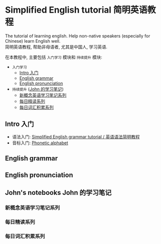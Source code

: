 # Simplified English tutorial  简明英语教程

The tutorial of learning english. Help non-native speakers (especially for Chinese) learn English well.  
简明英语教程, 帮助非母语者, 尤其是中国人, 学习英语.

在本教程中, 主要包括 `入门学习` 模块和 `持续提升` 模块:
- `入门学习`
    - [Intro 入门](#intro)
    - [English grammar](#english-grammar)
    - [English pronunciation](#english-pronunciation)
- `持续提升` ([John 的学习笔记](#johns-notebook))
    - [新概念英语学习笔记系列](#nce-notes)
    - [每日精读系列](#reading-comprehension)
    - [每日词汇积累系列](#vocabulary-building)

## <a id="intro">Intro 入门</a>

- 语法入门: [Simplified English grammar tutorial / 英语语法简明教程](articles/simplified-english-grammar-tutorial.md)
- 音标入门: [Phonetic alphabet](articles/phonetic-alphabet.md)

## <a id="english-grammar">English grammar</a>
## <a id="english-pronunciation">English pronunciation</a>

## <a id="johns-notebook">John's notebooks John 的学习笔记</a>

### <a id="nce-notes">新概念英语学习笔记系列</a>
### <a id="reading-comprehension">每日精读系列</a>
### <a id="vocabulary-building">每日词汇积累系列</a>
